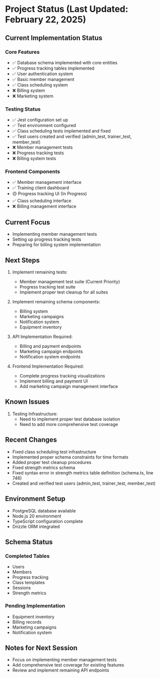 # Project Status (Last Updated: February 22, 2025)

## Current Implementation Status

### Core Features
- ✅ Database schema implemented with core entities
- ✅ Progress tracking tables implemented
- ✅ User authentication system
- ✅ Basic member management
- ✅ Class scheduling system
- ❌ Billing system
- ❌ Marketing system

### Testing Status
- ✅ Jest configuration set up
- ✅ Test environment configured
- ✅ Class scheduling tests implemented and fixed
- ✅ Test users created and verified (admin_test, trainer_test, member_test)
- ❌ Member management tests
- ❌ Progress tracking tests
- ❌ Billing system tests

### Frontend Components
- ✅ Member management interface
- ✅ Training client dashboard
- 🟡 Progress tracking UI (In Progress)
- ✅ Class scheduling interface
- ❌ Billing management interface

## Current Focus
- Implementing member management tests
- Setting up progress tracking tests
- Preparing for billing system implementation

## Next Steps
1. Implement remaining tests:
   - Member management test suite (Current Priority)
   - Progress tracking test suite
   - Implement proper test cleanup for all suites

2. Implement remaining schema components:
   - Billing system
   - Marketing campaigns
   - Notification system
   - Equipment inventory

3. API Implementation Required:
   - Billing and payment endpoints
   - Marketing campaign endpoints
   - Notification system endpoints

4. Frontend Implementation Required:
   - Complete progress tracking visualizations
   - Implement billing and payment UI
   - Add marketing campaign management interface

## Known Issues
1. Testing Infrastructure:
   - Need to implement proper test database isolation
   - Need to add more comprehensive test coverage

## Recent Changes
- Fixed class scheduling test infrastructure
- Implemented proper schema constraints for time formats
- Added proper test cleanup procedures
- Fixed strength metrics schema
- Fixed syntax error in strength metrics table definition (schema.ts, line 746)
- Created and verified test users (admin_test, trainer_test, member_test)

## Environment Setup
- PostgreSQL database available
- Node.js 20 environment
- TypeScript configuration complete
- Drizzle ORM integrated

## Schema Status
### Completed Tables
- Users
- Members
- Progress tracking
- Class templates
- Sessions
- Strength metrics

### Pending Implementation
- Equipment inventory
- Billing records
- Marketing campaigns
- Notification system

## Notes for Next Session
- Focus on implementing member management tests
- Add comprehensive test coverage for existing features
- Review and implement remaining API endpoints